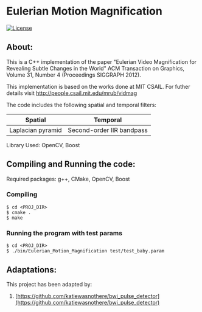 # Eulerian Motion Magnification

<p align="left">
  <a href="https://github.com/kgram007/Eulerian-Motion-Magnification/blob/master/LICENSE"><img src="https://img.shields.io/badge/License-MIT-brightgreen.svg" alt="License"></a>
</p>

## About:
This is a C++ implementation of the paper "Eulerian Video Magnification for Revealing Subtle Changes in the World" ACM Transaction on Graphics, Volume 31, Number 4 (Proceedings SIGGRAPH 2012).

This implementation is based on the works done at MIT CSAIL.
For futher details visit http://people.csail.mit.edu/mrub/vidmag

The code includes the following spatial and temporal filters:

|     Spatial       |          Temporal         |
|-------------------|---------------------------|
| Laplacian pyramid | Second-order IIR bandpass |

Library Used: OpenCV, Boost
	

## Compiling and Running the code:
Required packages: g++, CMake, OpenCV, Boost
### Compiling
	$ cd <PROJ_DIR>
	$ cmake .
	$ make
### Running the program with test params
	$ cd <PROJ_DIR>
	$ ./bin/Eulerian_Motion_Magnification test/test_baby.param
	
## Adaptations:
This project has been adapted by:

1. [https://github.com/katiewasnothere/bwi_pulse_detector](https://github.com/katiewasnothere/bwi_pulse_detector)
